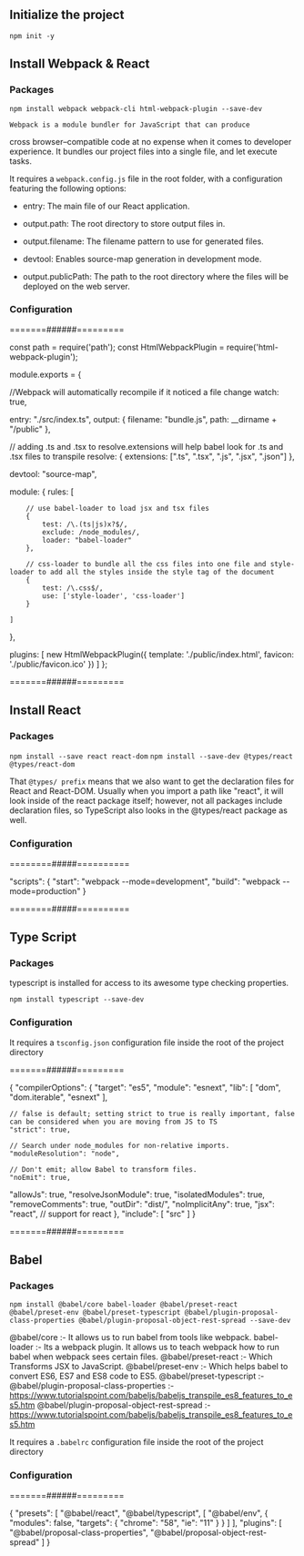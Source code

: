 
## Initialize the project 

`npm init -y`

## Install Webpack & React

### Packages

`npm install webpack webpack-cli html-webpack-plugin --save-dev`

    Webpack is a module bundler for JavaScript that can produce 
cross browser–compatible code at no expense when it comes to developer experience.
It bundles our project files into a single file, and let execute tasks.

It requires a `webpack.config.js` file in the root folder, with a configuration featuring the following options:

* entry: The main file of our React application.

* output.path: The root directory to store output files in.
* output.filename: The filename pattern to use for generated files.

* devtool: Enables source-map generation in development mode.
* output.publicPath: The path to the root directory where the files will be deployed on the web server.

### Configuration

=======######=========

const path = require('path');
const HtmlWebpackPlugin = require('html-webpack-plugin');

module.exports = {

  //Webpack will automatically recompile if it noticed a file change
  watch: true,

  entry: "./src/index.ts",
  output: {
    filename: "bundle.js",
    path: __dirname + "/public"
  },

  // adding .ts and .tsx to resolve.extensions will help babel look for .ts and .tsx files to transpile
  resolve: {
    extensions: [".ts", ".tsx", ".js", ".jsx", ".json"]
  },

  devtool: "source-map",

  module: {
    rules: [
        
        // use babel-loader to load jsx and tsx files
        {
            test: /\.(ts|js)x?$/,
            exclude: /node_modules/,
            loader: "babel-loader" 
        },

        // css-loader to bundle all the css files into one file and style-loader to add all the styles inside the style tag of the document
        {
            test: /\.css$/,
            use: ['style-loader', 'css-loader']
        }

    ]
  },

  plugins: [
  new HtmlWebpackPlugin({
    template: './public/index.html',
    favicon: './public/favicon.ico'
  })
  ]
};

=======######=========

## Install React

### Packages

`npm install --save react react-dom`
`npm install --save-dev @types/react @types/react-dom`

That `@types/ prefix` means that we also want to get the declaration files for React and React-DOM. Usually when you import a path like "react", it will look inside of the react package itself; however, not all packages include declaration files, so TypeScript also looks in the @types/react package as well. 

### Configuration

========#####==========

"scripts": {
    "start": "webpack --mode=development",
    "build": "webpack --mode=production"
  }

========#####==========

## Type Script 

### Packages

typescript is installed for access to its awesome type checking properties.

`npm install typescript --save-dev`

### Configuration

It requires a `tsconfig.json` configuration file inside the root of the project directory

=======######=========

{
  "compilerOptions": {
    "target": "es5",
    "module": "esnext",
     "lib": [
      "dom",
      "dom.iterable",
      "esnext"
    ],

    // false is default; setting strict to true is really important, false can be considered when you are moving from JS to TS
    "strict": true, 

    // Search under node_modules for non-relative imports.
	"moduleResolution": "node",

    // Don't emit; allow Babel to transform files.
	"noEmit": true,
  "allowJs": true,
  "resolveJsonModule": true,
  "isolatedModules": true,
  "removeComments": true,
  "outDir": "dist/",
  "noImplicitAny": true,
  "jsx": "react", // support for react
  },
  "include": [
    "src"
  ]
}

=======######=========


## Babel

### Packages

`npm install @babel/core babel-loader @babel/preset-react @babel/preset-env @babel/preset-typescript @babel/plugin-proposal-class-properties @babel/plugin-proposal-object-rest-spread --save-dev`

@babel/core :- It allows us to run babel from tools like webpack.
babel-loader :- Its a webpack plugin. It allows us to teach webpack how to run babel when webpack sees certain files.
@babel/preset-react :- Which Transforms JSX to JavaScript.
@babel/preset-env :- Which helps babel to convert ES6, ES7 and ES8 code to ES5.
@babel/preset-typescript :- 
@babel/plugin-proposal-class-properties :- https://www.tutorialspoint.com/babeljs/babeljs_transpile_es8_features_to_es5.htm
@babel/plugin-proposal-object-rest-spread :- https://www.tutorialspoint.com/babeljs/babeljs_transpile_es8_features_to_es5.htm


It requires a `.babelrc` configuration file inside the root of the project directory

### Configuration

=======######=========

{
  "presets": [
    "@babel/react",
    "@babel/typescript",
    [
      "@babel/env",
      {
        "modules": false,
        <!-- transpile to a minimum version of IE 11 and Chrome 58 -->
        "targets": {
          "chrome": "58",
          "ie": "11"
        }
      }
    ]
  ],
  "plugins": [
        "@babel/proposal-class-properties",
        "@babel/proposal-object-rest-spread"
    ]
}

